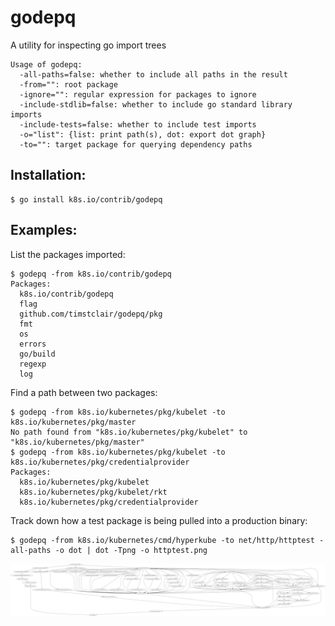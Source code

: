 # godepq

A utility for inspecting go import trees

```
Usage of godepq:
  -all-paths=false: whether to include all paths in the result
  -from="": root package
  -ignore="": regular expression for packages to ignore
  -include-stdlib=false: whether to include go standard library imports
  -include-tests=false: whether to include test imports
  -o="list": {list: print path(s), dot: export dot graph}
  -to="": target package for querying dependency paths
```

## Installation:

```
$ go install k8s.io/contrib/godepq
```

## Examples:

List the packages imported:
```
$ godepq -from k8s.io/contrib/godepq
Packages:
  k8s.io/contrib/godepq
  flag
  github.com/timstclair/godepq/pkg
  fmt
  os
  errors
  go/build
  regexp
  log
```

Find a path between two packages:
```
$ godepq -from k8s.io/kubernetes/pkg/kubelet -to k8s.io/kubernetes/pkg/master
No path found from "k8s.io/kubernetes/pkg/kubelet" to "k8s.io/kubernetes/pkg/master"
$ godepq -from k8s.io/kubernetes/pkg/kubelet -to k8s.io/kubernetes/pkg/credentialprovider
Packages:
  k8s.io/kubernetes/pkg/kubelet
  k8s.io/kubernetes/pkg/kubelet/rkt
  k8s.io/kubernetes/pkg/credentialprovider
```

Track down how a test package is being pulled into a production binary:
```
$ godepq -from k8s.io/kubernetes/cmd/hyperkube -to net/http/httptest -all-paths -o dot | dot -Tpng -o httptest.png
```

![example output](example.png)
